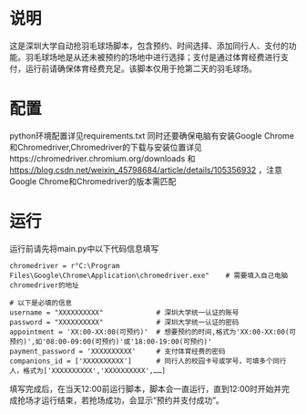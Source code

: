 # 说明
这是深圳大学自动抢羽毛球场脚本，包含预约、时间选择、添加同行人、支付的功能。羽毛球场地是从还未被预约的场地中进行选择；支付是通过体育经费进行支付，运行前请确保体育经费充足。该脚本仅用于抢第二天的羽毛球场。

# 配置
python环境配置详见requirements.txt
同时还要确保电脑有安装Google Chrome和Chromedriver,Chromedriver的下载与安装位置详见https://chromedriver.chromium.org/downloads 和 https://blog.csdn.net/weixin_45798684/article/details/105356932 ，注意Google Chrome和Chromedriver的版本需匹配

# 运行
运行前请先将main.py中以下代码信息填写
```
chromedriver = r"C:\Program Files\Google\Chrome\Application\chromedriver.exe"    # 需要填入自己电脑chromedriver的地址

# 以下是必填的信息
username = "XXXXXXXXXX"             # 深圳大学统一认证的账号
password = "XXXXXXXXXX"             # 深圳大学统一认证的密码
appointment = 'XX:00-XX:00(可预约)'  # 想要预约的时间,格式为'XX:00-XX:00(可预约)',如'08:00-09:00(可预约)'或'18:00-19:00(可预约)'
payment_password = 'XXXXXXXXXX'     # 支付体育经费的密码
companions_id = ['XXXXXXXXXX']      # 同行人的校园卡号或学号，可填多个同行人，格式为['XXXXXXXXXX','XXXXXXXXXX',……]
```
填写完成后，在当天12:00前运行脚本，脚本会一直运行，直到12:00时开始并完成抢场才运行结束，若抢场成功，会显示“预约并支付成功”。
